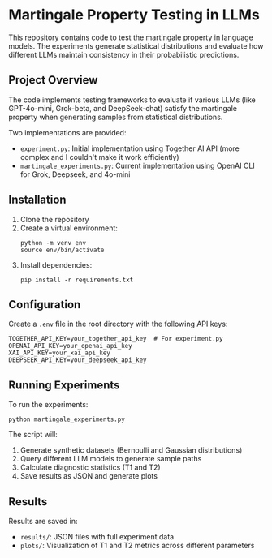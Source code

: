 # Martingale Property Testing in LLMs

This repository contains code to test the martingale property in language models. The experiments generate statistical distributions and evaluate how different LLMs maintain consistency in their probabilistic predictions.

## Project Overview

The code implements testing frameworks to evaluate if various LLMs (like GPT-4o-mini, Grok-beta, and DeepSeek-chat) satisfy the martingale property when generating samples from statistical distributions.

Two implementations are provided:
- `experiment.py`: Initial implementation using Together AI API (more complex and I couldn't make it work efficiently)
- `martingale_experiments.py`: Current implementation using OpenAI CLI for Grok, Deepseek, and 4o-mini

## Installation

1. Clone the repository
2. Create a virtual environment:
   ```
   python -m venv env
   source env/bin/activate 
   ```
3. Install dependencies:
   ```
   pip install -r requirements.txt
   ```

## Configuration

Create a `.env` file in the root directory with the following API keys:
```
TOGETHER_API_KEY=your_together_api_key  # For experiment.py
OPENAI_API_KEY=your_openai_api_key      
XAI_API_KEY=your_xai_api_key            
DEEPSEEK_API_KEY=your_deepseek_api_key   
```

## Running Experiments

To run the experiments:
```
python martingale_experiments.py
```

The script will:
1. Generate synthetic datasets (Bernoulli and Gaussian distributions)
2. Query different LLM models to generate sample paths
3. Calculate diagnostic statistics (T1 and T2)
4. Save results as JSON and generate plots

## Results

Results are saved in:
- `results/`: JSON files with full experiment data
- `plots/`: Visualization of T1 and T2 metrics across different parameters
